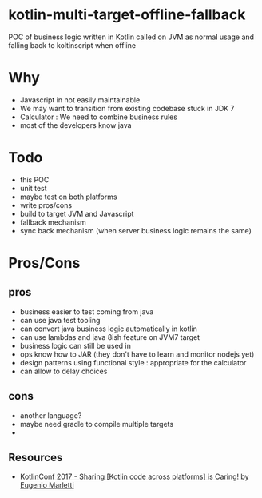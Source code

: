 # kotlin-multi-target-offline-fallback
POC of business logic written in Kotlin called on JVM as normal usage and falling back to koltinscript when offline

# Why

- Javascript in not easily maintainable
- We may want to transition from existing codebase stuck in JDK 7
- Calculator : We need to combine business rules
- most of the developers know java

# Todo

- this POC
- unit test
- maybe test on both platforms
- write pros/cons
- build to target JVM and Javascript
- fallback mechanism
- sync back mechanism (when server business logic remains the same)

# Pros/Cons

## pros

- business easier to test coming from java
- can use java test tooling
- can convert java business logic automatically in kotlin
- can use lambdas and java 8ish feature on JVM7 target
- business logic can still be used in 
- ops know how to JAR (they don't have to learn and monitor nodejs yet)
- design patterns using functional style : appropriate for the calculator
- can allow to delay choices

## cons

- another language?
- maybe need gradle to compile multiple targets
- 

## Resources

- [KotlinConf 2017 - Sharing [Kotlin code across platforms] is Caring! by Eugenio Marletti](https://www.youtube.com/watch?v=DctKvZOU56I)
